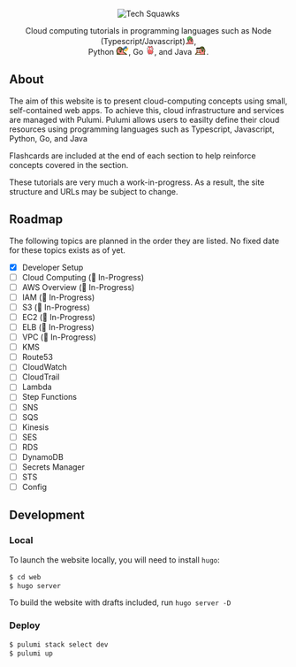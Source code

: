 <p align="center">
  <img alt="Tech Squawks" src="./images/logo.svg">
</p>

<p align="center">
Cloud computing tutorials in programming languages such as Node (Typescript/Javascript)<img   height="16" alt="Tech Squawks" src="./images/nodeparrot.gif">,<br/>Python <img  height="16" alt="Tech Squawks" src="./images/pythonparrot.gif">, Go <img  height="16" alt="Tech .Squawks" src="./images/partygopher.gif">, and Java <img  height="16" alt="Tech .Squawks" src="./images/coffeeparrot.gif">.
</p>

## About

The aim of this website is to present cloud-computing concepts using small, self-contained web apps. To achieve this, 
cloud infrastructure and services are managed with Pulumi. Pulumi allows users to easilty define their cloud resources 
using programming languages such as Typescript, Javascript, Python, Go, and Java 

Flashcards are included at the end of each section to help reinforce concepts covered in the section.

These tutorials are very much a work-in-progress. As a result, the site structure and URLs may be subject to change. 

## Roadmap

The following topics are planned in the order they are listed. No fixed date for these topics exists as of yet.

- [x] Developer Setup
- [ ] Cloud Computing (🚧 In-Progress)
- [ ] AWS Overview (🚧 In-Progress)
- [ ] IAM (🚧 In-Progress)
- [ ] S3 (🚧 In-Progress)
- [ ] EC2 (🚧 In-Progress)
- [ ] ELB (🚧 In-Progress)
- [ ] VPC (🚧 In-Progress)
- [ ] KMS
- [ ] Route53
- [ ] CloudWatch
- [ ] CloudTrail
- [ ] Lambda
- [ ] Step Functions
- [ ] SNS
- [ ] SQS
- [ ] Kinesis
- [ ] SES
- [ ] RDS
- [ ] DynamoDB
- [ ] Secrets Manager
- [ ] STS
- [ ] Config

## Development

### Local

To launch the website locally, you will need to install `hugo`:

```
$ cd web
$ hugo server
```

To build the website with drafts included, run `hugo server -D`

### Deploy

```
$ pulumi stack select dev
$ pulumi up
```
